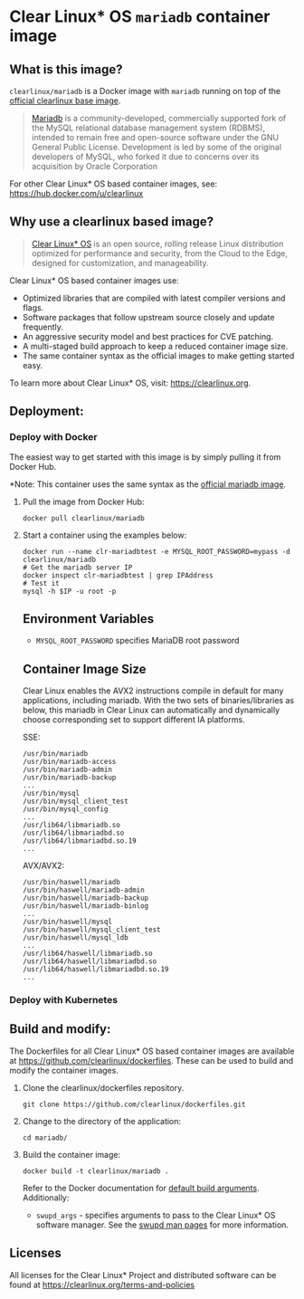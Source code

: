 # Clear Linux* OS `mariadb` container image

<!-- Required -->
## What is this image?

`clearlinux/mariadb` is a Docker image with `mariadb` running on top of the
[official clearlinux base image](https://hub.docker.com/_/clearlinux). 

<!-- application introduction -->
> [Mariadb](https://mariadb.com/) is a community-developed, commercially supported 
> fork of the MySQL relational database management system (RDBMS), intended to remain 
> free and open-source software under the GNU General Public License. Development is led 
> by some of the original developers of MySQL, who forked it due to concerns over its 
> acquisition by Oracle Corporation

For other Clear Linux* OS
based container images, see: https://hub.docker.com/u/clearlinux

## Why use a clearlinux based image?

<!-- CL introduction -->
> [Clear Linux* OS](https://clearlinux.org/) is an open source, rolling release
> Linux distribution optimized for performance and security, from the Cloud to
> the Edge, designed for customization, and manageability.

Clear Linux* OS based container images use:
* Optimized libraries that are compiled with latest compiler versions and
  flags.
* Software packages that follow upstream source closely and update frequently.
* An aggressive security model and best practices for CVE patching.
* A multi-staged build approach to keep a reduced container image size.
* The same container syntax as the official images to make getting started
  easy. 

To learn more about Clear Linux* OS, visit: https://clearlinux.org.

<!-- Required -->
## Deployment:

### Deploy with Docker
The easiest way to get started with this image is by simply pulling it from
Docker Hub. 

*Note: This container uses the same syntax as the [official mariadb image](https://hub.docker.com/_/mariadb).


1. Pull the image from Docker Hub: 
    ```
    docker pull clearlinux/mariadb
    ```

2. Start a container using the examples below:
    ```
    docker run --name clr-mariadbtest -e MYSQL_ROOT_PASSWORD=mypass -d clearlinux/mariadb
    # Get the mariadb server IP
    docker inspect clr-mariadbtest | grep IPAddress
    # Test it
    mysql -h $IP -u root -p
    ```
    
    Environment Variables
    ---------------------
    - ``MYSQL_ROOT_PASSWORD`` specifies MariaDB root password
    
    
    Container Image Size
    ---------------------
    Clear Linux enables the AVX2 instructions compile in default for many applications, including mariadb.
    With the two sets of binaries/libraries as below, this mariadb in Clear Linux can automatically and 
    dynamically choose corresponding set to support different IA platforms.
    
    SSE:
    ```
    /usr/bin/mariadb
    /usr/bin/mariadb-access
    /usr/bin/mariadb-admin
    /usr/bin/mariadb-backup
    ...
    /usr/bin/mysql
    /usr/bin/mysql_client_test
    /usr/bin/mysql_config
    ...
    /usr/lib64/libmariadb.so
    /usr/lib64/libmariadbd.so
    /usr/lib64/libmariadbd.so.19
    ...
    ```
    
    AVX/AVX2:
    ```
    /usr/bin/haswell/mariadb
    /usr/bin/haswell/mariadb-admin
    /usr/bin/haswell/mariadb-backup
    /usr/bin/haswell/mariadb-binlog
    ...
    /usr/bin/haswell/mysql
    /usr/bin/haswell/mysql_client_test
    /usr/bin/haswell/mysql_ldb
    ...
    /usr/lib64/haswell/libmariadb.so
    /usr/lib64/haswell/libmariadbd.so
    /usr/lib64/haswell/libmariadbd.so.19
    ...
    ```
    
<!-- Optional -->
### Deploy with Kubernetes

<!-- Required -->
## Build and modify:

The Dockerfiles for all Clear Linux* OS based container images are available at
https://github.com/clearlinux/dockerfiles. These can be used to build and
modify the container images.

1. Clone the clearlinux/dockerfiles repository.
    ```
    git clone https://github.com/clearlinux/dockerfiles.git
    ```

2. Change to the directory of the application:
    ```
    cd mariadb/
    ```

3. Build the container image:
    ```
    docker build -t clearlinux/mariadb .
    ```

   Refer to the Docker documentation for [default build arguments](https://docs.docker.com/engine/reference/builder/#arg).
   Additionally:
   
   - `swupd_args` - specifies arguments to pass to the Clear Linux* OS software
     manager. See the [swupd man pages](https://github.com/clearlinux/swupd-client/blob/master/docs/swupd.1.rst#options)
     for more information.

<!-- Required -->
## Licenses

All licenses for the Clear Linux* Project and distributed software can be found
at https://clearlinux.org/terms-and-policies
